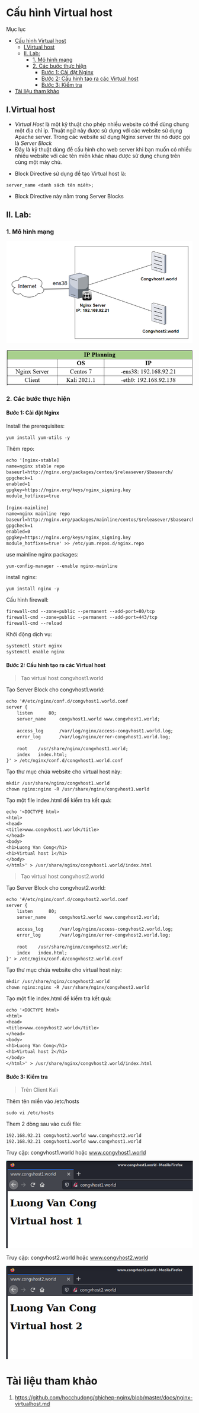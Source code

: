 # Cấu hình Virtual host

Mục lục
- [Cấu hình Virtual host](#cấu-hình-virtual-host)
  - [I.Virtual host](#ivirtual-host)
  - [II. Lab:](#ii-lab)
    - [1. Mô hình mạng](#1-mô-hình-mạng)
    - [2. Các bước thực hiện](#2-các-bước-thực-hiện)
      - [Bước 1: Cài đặt Nginx](#bước-1-cài-đặt-nginx)
      - [Bước 2: Cấu hình tạo ra các Virtual host](#bước-2-cấu-hình-tạo-ra-các-virtual-host)
      - [Bước 3: Kiểm tra](#bước-3-kiểm-tra)
- [Tài liệu tham khảo](#tài-liệu-tham-khảo)

## I.Virtual host

+ *Virtual Host* là một kỹ thuật cho phép nhiều website có thể dùng chung một địa chỉ ip. Thuật ngữ này được sử dụng với các website sử dụng Apache server. Trong các website sử dụng Nginx server thì nó được gọi là *Server Block*
+ Đây là kỹ thuật dùng để cấu hình cho web server khi bạn muốn có nhiều nhiều website với các tên miền khác nhau được sử dụng chung trên cùng một máy chủ.

- Block Directive sử dụng để tạo Virtual host là:
```
server_name <danh sách tên miền>;
```
- Block Directive này nằm trong Server Blocks
## II. Lab:

### 1. Mô hình mạng

![](./image/mhmvhost.png)

![](./image/ipplanning1.png)

### 2. Các bước thực hiện

#### Bước 1: Cài đặt Nginx

Install the prerequisites:
```
yum install yum-utils -y
```
Thêm repo:

```
echo '[nginx-stable]
name=nginx stable repo
baseurl=http://nginx.org/packages/centos/$releasever/$basearch/
gpgcheck=1
enabled=1
gpgkey=https://nginx.org/keys/nginx_signing.key
module_hotfixes=true

[nginx-mainline]
name=nginx mainline repo
baseurl=http://nginx.org/packages/mainline/centos/$releasever/$basearch/
gpgcheck=1
enabled=0
gpgkey=https://nginx.org/keys/nginx_signing.key
module_hotfixes=true' >> /etc/yum.repos.d/nginx.repo
```
use mainline nginx packages:
```
yum-config-manager --enable nginx-mainline
```
install nginx:
```
yum install nginx -y
```

Cấu hình firewall:
```
firewall-cmd --zone=public --permanent --add-port=80/tcp
firewall-cmd --zone=public --permanent --add-port=443/tcp
firewall-cmd --reload
```
Khởi động dịch vụ:
```
systemctl start nginx
systemctl enable nginx
```

#### Bước 2: Cấu hình tạo ra các Virtual host

> Tạo virtual host congvhost1.world

Tạo Server Block cho congvhost1.world:
```
echo '#/etc/nginx/conf.d/congvhost1.world.conf
server {
    listen      80;
    server_name     congvhost1.world www.congvhost1.world;

    access_log      /var/log/nginx/access-congvhost1.world.log;
    error_log       /var/log/nginx/error-congvhost1.world.log;

    root    /usr/share/nginx/congvhost1.world;
    index   index.html;
}' > /etc/nginx/conf.d/congvhost1.world.conf
```

Tạo thư mục chứa website cho virtual host này:
```
mkdir /usr/share/nginx/congvhost1.world
chown nginx:nginx -R /usr/share/nginx/congvhost1.world
```

Tạo một file index.html để kiểm tra kết quả:
```
echo '<DOCTYPE html>
<html>
<head>
<title>www.congvhost1.world</title>
</head>
<body>
<h1>Luong Van Cong</h1>
<h1>Virtual host 1</h1>
</body>
</html>' > /usr/share/nginx/congvhost1.world/index.html
```

> Tạo virtual host congvhost2.world

Tạo Server Block cho congvhost2.world:
```
echo '#/etc/nginx/conf.d/congvhost2.world.conf
server {
    listen      80;
    server_name     congvhost2.world www.congvhost2.world;

    access_log      /var/log/nginx/access-congvhost2.world.log;
    error_log       /var/log/nginx/error-congvhost2.world.log;

    root    /usr/share/nginx/congvhost2.world;
    index   index.html;
}' > /etc/nginx/conf.d/congvhost2.world.conf
```

Tạo thư mục chứa website cho virtual host này:
```
mkdir /usr/share/nginx/congvhost2.world
chown nginx:nginx -R /usr/share/nginx/congvhost2.world
```

Tạo một file index.html để kiểm tra kết quả:
```
echo '<DOCTYPE html>
<html>
<head>
<title>www.congvhost2.world</title>
</head>
<body>
<h1>Luong Van Cong</h1>
<h1>Virtual host 2</h1>
</body>
</html>' > /usr/share/nginx/congvhost2.world/index.html
```
#### Bước 3: Kiểm tra
> Trên Client Kali

Thêm tên miền vào /etc/hosts
```
sudo vi /etc/hosts
```
Them 2 dòng sau vào cuối file:
```
192.168.92.21 congvhost2.world www.congvhost2.world
192.168.92.21 congvhost1.world www.congvhost1.world
```

Truy cập: congvhost1.world hoặc www.congvhost1.world

![](./image/kqVhost1.png)

Truy cập: congvhost2.world hoặc www.congvhost2.world

![](./image/kqvhost2.png)

# Tài liệu tham khảo

1. https://github.com/hocchudong/ghichep-nginx/blob/master/docs/nginx-virtualhost.md